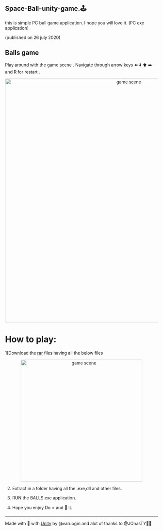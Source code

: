 
## Space-Ball-unity-game.🕹️
this is  simple PC ball game application. I hope you will love it.
(PC exe application)

(published on 26 july 2020)
## Balls game

Play around with the game scene . Navigate through arrow keys :arrow_left: :arrow_down:	:arrow_up: :arrow_right: and R for restart .
<p align="center">
    <img alt="game scene" src="https://github.com/varuogm/space-Ball-unity-game/blob/master/snip2.jpg?raw=true" width="800"/>
</p>

# How to play:

1)Download the [rar](https://github.com/varuogm/space-Ball-unity-game/blob/master/Ball%20game.rar) files having all the below files
<p align="center">
    <img alt="game scene" src="https://github.com/varuogm/space-Ball-unity-game/blob/master/snip1.jpg?raw=true" width="400"/>
</p>

2) Extract in a folder  having all the .exe,dll and other files.

3) RUN the BALLS.exe application.
4) Hope you enjoy Do :star: and :fork_and_knife: it.
---

Made with 💖 with [Unity](https://unity.com/solutions/game)  by @varuogm and alot of thanks to @JOnasTY:man_teacher:
